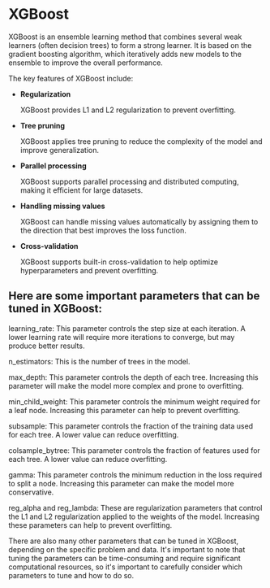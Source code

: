 # XGBoost 
XGBoost is an ensemble learning method that combines several weak learners (often decision trees) to form a strong learner. It is based on the gradient boosting algorithm, which iteratively adds new models to the ensemble to improve the overall performance.

The key features of XGBoost include:

- __Regularization__
   
   XGBoost provides L1 and L2 regularization to prevent overfitting.
- __Tree pruning__
     
     XGBoost applies tree pruning to reduce the complexity of the model and improve generalization.
- __Parallel processing__
     
     XGBoost supports parallel processing and distributed computing, making it efficient for large datasets.
- __Handling missing values__
     
     XGBoost can handle missing values automatically by assigning them to the direction that best improves the loss function.
- __Cross-validation__
     
     XGBoost supports built-in cross-validation to help optimize hyperparameters and prevent overfitting.

## Here are some important parameters that can be tuned in XGBoost:

learning_rate: This parameter controls the step size at each iteration. A lower learning rate will require more iterations to converge, but may produce better results.

n_estimators: This is the number of trees in the model.

max_depth: This parameter controls the depth of each tree. Increasing this parameter will make the model more complex and prone to overfitting.

min_child_weight: This parameter controls the minimum weight required for a leaf node. Increasing this parameter can help to prevent overfitting.

subsample: This parameter controls the fraction of the training data used for each tree. A lower value can reduce overfitting.

colsample_bytree: This parameter controls the fraction of features used for each tree. A lower value can reduce overfitting.

gamma: This parameter controls the minimum reduction in the loss required to split a node. Increasing this parameter can make the model more conservative.

reg_alpha and reg_lambda: These are regularization parameters that control the L1 and L2 regularization applied to the weights of the model. Increasing these parameters can help to prevent overfitting.

There are also many other parameters that can be tuned in XGBoost, depending on the specific problem and data. It's important to note that tuning the parameters can be time-consuming and require significant computational resources, so it's important to carefully consider which parameters to tune and how to do so.
